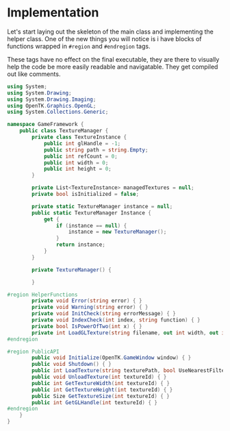 # Implementation

Let's start laying out the skeleton of the main class and implementing the helper class. One of the new things you will notice is i have blocks of functions wrapped in ```#region``` and ```#endregion``` tags.

These tags have no effect on the final executable, they are there to visually help the code be more easily readable and navigatable. They get compiled out like comments.

```cs
using System;
using System.Drawing;
using System.Drawing.Imaging;
using OpenTK.Graphics.OpenGL;
using System.Collections.Generic;

namespace GameFramework {
    public class TextureManager {
        private class TextureInstance {
            public int glHandle = -1;
            public string path = string.Empty;
            public int refCount = 0;
            public int width = 0;
            public int height = 0;
        }

        private List<TextureInstance> managedTextures = null;
        private bool isInitialized = false;

        private static TextureManager instance = null;
        public static TextureManager Instance {
            get {
                if (instance == null) {
                    instance = new TextureManager();
                }
                return instance;
            }
        }

        private TextureManager() {

        }

#region HelperFunctions
        private void Error(string error) { }
        private void Warning(string error) { }
        private void InitCheck(string errorMessage) { }
        private void IndexCheck(int index, string function) { }
        private bool IsPowerOfTwo(int x) { }
        private int LoadGLTexture(string filename, out int width, out int height, bool nearest) { }
#endregion

#region PublicAPI
        public void Initialize(OpenTK.GameWindow window) { }
        public void Shutdown() { }
        public int LoadTexture(string texturePath, bool UseNearestFiltering = false) { }
        public void UnloadTexture(int textureId) { }
        public int GetTextureWidth(int textureId) { }
        public int GetTextureHeight(int textureId) { }
        public Size GetTextureSize(int textureId) { }
        public int GetGLHandle(int textureId) { }
#endregion
    }
}
```
